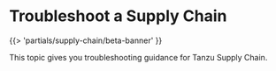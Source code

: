 # Troubleshoot a Supply Chain

{{> 'partials/supply-chain/beta-banner' }}

This topic gives you troubleshooting guidance for Tanzu Supply Chain.
